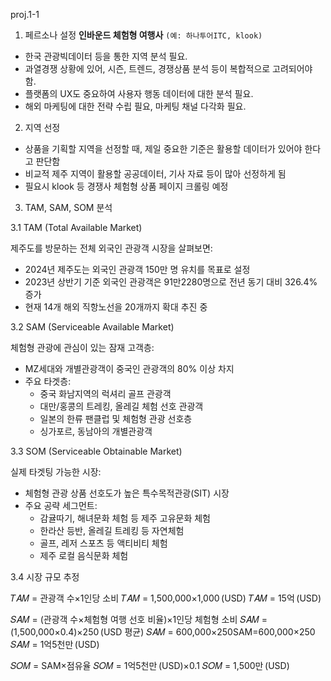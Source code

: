 proj.1-1

1. 페르소나 설정
**인바운드 체험형 여행사** `(예: 하나투어ITC, klook)`

- 한국 관광빅데이터 등을 통한 지역 분석 필요.
- 과열경쟁 상황에 있어, 시즌, 트렌드, 경쟁상품 분석 등이 복합적으로 고려되어야 함.
- 플랫폼의 UX도 중요하여 사용자 행동 데이터에 대한 분석 필요.
- 해외 마케팅에 대한 전략 수립 필요, 마케팅 채널 다각화 필요.

2. 지역 선정

- 상품을 기획할 지역을 선정할 때, 제일 중요한 기준은 활용할 데이터가 있어야 한다고 판단함
- 비교적 제주 지역이 활용할 공공데이터, 기사 자료 등이 많아 선정하게 됨
- 필요시 klook 등 경쟁사 체험형 상품 페이지 크롤링 예정

3. TAM, SAM, SOM 분석

 3.1 TAM (Total Available Market)

제주도를 방문하는 전체 외국인 관광객 시장을 살펴보면:
- 2024년 제주도는 외국인 관광객 150만 명 유치를 목표로 설정
- 2023년 상반기 기준 외국인 관광객은 91만2280명으로 전년 동기 대비 326.4% 증가
- 현재 14개 해외 직항노선을 20개까지 확대 추진 중


3.2 SAM (Serviceable Available Market)

체험형 관광에 관심이 있는 잠재 고객층:
- MZ세대와 개별관광객이 중국인 관광객의 80% 이상 차지
- 주요 타겟층:
	- 중국 화남지역의 럭셔리 골프 관광객
	- 대만/홍콩의 트레킹, 올레길 체험 선호 관광객
	- 일본의 한류 팬클럽 및 체험형 관광 선호층
	- 싱가포르, 동남아의 개별관광객

3.3 SOM (Serviceable Obtainable Market)

실제 타겟팅 가능한 시장:
- 체험형 관광 상품 선호도가 높은 특수목적관광(SIT) 시장
- 주요 공략 세그먼트:
	- 감귤따기, 해녀문화 체험 등 제주 고유문화 체험
	- 한라산 등반, 올레길 트레킹 등 자연체험
	- 골프, 레저 스포츠 등 액티비티 체험
	- 제주 로컬 음식문화 체험

3.4 시장 규모 추정

𝑇𝐴𝑀 = 관광객 수×1인당 소비
𝑇𝐴𝑀 = 1,500,000×1,000 (USD)
𝑇𝐴𝑀 = 15억 (USD)

𝑆𝐴𝑀 = (관광객 수×체험형 여행 선호 비율)×1인당 체험형 소비
𝑆𝐴𝑀 = (1,500,000×0.4)×250 (USD 평균)
𝑆𝐴𝑀 = 600,000×250SAM=600,000×250
𝑆𝐴𝑀 = 1억5천만 (USD)

𝑆𝑂𝑀 = SAM×점유율
𝑆𝑂𝑀 = 1억5천만 (USD)×0.1
𝑆𝑂𝑀 = 1,500만 (USD)
